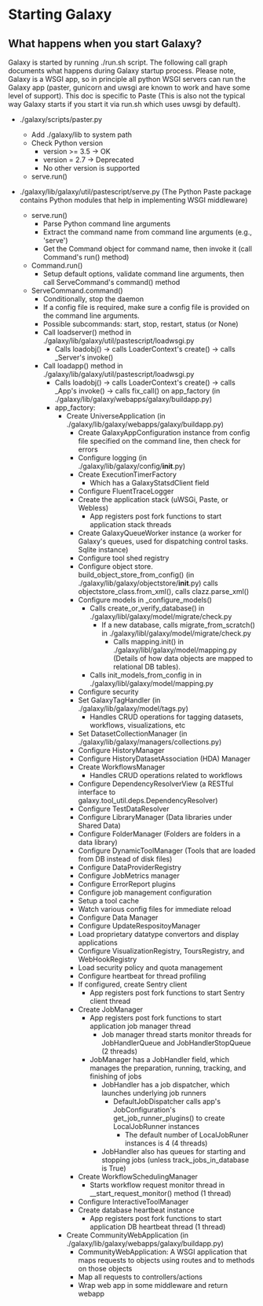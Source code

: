 # Starting Galaxy

## What happens when you start Galaxy?

Galaxy is started by running ./run.sh script. The following call graph documents what happens during Galaxy startup process.  Please note, Galaxy is a WSGI app, so in principle all python WSGI servers can run the Galaxy app (paster, gunicorn and uwsgi are known to work and have some level of support). This doc is specific to Paste (This is also not the typical way Galaxy starts if you start it via run.sh which uses uwsgi by default).

* ./galaxy/scripts/paster.py
  * Add ./galaxy/lib to system path
  * Check Python version
    * version >= 3.5 -> OK
    * version = 2.7 -> Deprecated
    * No other version is supported
  * serve.run()

* ./galaxy/lib/galaxy/util/pastescript/serve.py (The Python Paste package contains Python modules that help in implementing WSGI middleware)
  * serve.run()
    * Parse Python command line arguments
    * Extract the command name from command line arguments (e.g., 'serve')
    * Get the Command object for command name, then invoke it (call Command's run() method)
  * Command.run()
    * Setup default options, validate command line arguments, then call ServeCommand's command() method
  * ServeCommand.command()
    * Conditionally, stop the daemon 
    * If a config file is required, make sure a config file is provided on the command line arguments.
    * Possible subcommands: start, stop, restart, status (or None)
    * Call loadserver() method in ./galaxy/lib/galaxy/util/pastescript/loadwsgi.py
      * Calls loadobj()  -> calls LoaderContext's create() -> calls _Server's invoke()  
    * Call loadapp() method in ./galaxy/lib/galaxy/util/pastescript/loadwsgi.py
      * Calls loadobj()  -> calls LoaderContext's create() -> calls _App's invoke() -> calls fix_call() on app_factory (in ./galaxy/lib/galaxy/webapps/galaxy/buildapp.py)
      * app_factory:
        * Create UniverseApplication  (in ./galaxy/lib/galaxy/webapps/galaxy/buildapp.py)
          * Create GalaxyAppConfiguration instance from config file specified on the command line, then check for errors
          * Configure logging (in ./galaxy/lib/galaxy/config/__init__.py)
          * Create ExecutionTimerFactory
            * Which has a GalaxyStatsdClient field
          * Configure FluentTraceLogger
          * Create the application stack (uWSGi, Paste, or Webless)
            * App registers post fork functions to start application stack threads   
          * Create GalaxyQueueWorker instance (a worker for Galaxy's queues, used for dispatching control tasks. Sqlite instance)
          * Configure tool shed registry
          * Configure object store. build_object_store_from_config() (in ./galaxy/lib/galaxy/objectstore/__init__.py) calls objectstore_class.from_xml(), calls clazz.parse_xml()
          * Configure models in _configure_models() 
            * Calls create_or_verify_database() in ./galaxy/libl/galaxy/model/migrate/check.py
              * If a new database, calls migrate_from_scratch() in  ./galaxy/libl/galaxy/model/migrate/check.py
                * Calls mapping.init() in ./galaxy/libl/galaxy/model/mapping.py (Details of how data objects are mapped to relational DB tables).
            * Calls init_models_from_config in  in ./galaxy/libl/galaxy/model/mapping.py
          * Configure security
          * Set GalaxyTagHandler (in ./galaxy/lib/galaxy/model/tags.py)
            * Handles CRUD operations for tagging datasets, workflows, visualizations, etc
          * Set DatasetCollectionManager (in ./galaxy/lib/galaxy/managers/collections.py) 
          * Configure HistoryManager
          * Configure HistoryDatasetAssociation (HDA) Manager
          * Create WorkflowsManager
            * Handles CRUD operations related to workflows
          * Configure DependencyResolverView (a RESTful interface to galaxy.tool_util.deps.DependencyResolver)
          * Configure TestDataResolver
          * Configure LibraryManager (Data libraries under Shared Data)
          * Configure FolderManager (Folders are folders in a data library)
          * Configure DynamicToolManager (Tools that are loaded from DB instead of disk files)
          * Configure DataProviderRegistry
          * Configure JobMetrics manager
          * Configure ErrorReport plugins
          * Configure job management configuration
          * Setup a tool cache
          * Watch various config files for immediate reload
          * Configure Data Manager
          * Configure UpdateRespositoyManager
          * Load proprietary datatype convertors and display applications
          * Configure VisualizationRegistry, ToursRegistry, and WebHookRegistry
          * Load security policy and quota management
          * Configure heartbeat for thread profiling
          * If configured, create Sentry client
            * App registers post fork functions to start Sentry client thread
          * Create JobManager
            * App registers post fork functions to start application job manager thread  
              * Job manager thread starts monitor threads for JobHandlerQueue and JobHandlerStopQueue (2 threads) 
            * JobManager has a JobHandler field, which manages the preparation, running, tracking, and finishing of jobs
              * JobHandler has a job dispatcher, which launches underlying job runners
                * DefaultJobDispatcher calls app's JobConfiguration's get_job_runner_plugins() to create LocalJobRunner instances
                  * The default number of LocalJobRuner instances is 4 (4 threads)
              * JobHandler also has queues for starting and stopping jobs (unless track_jobs_in_database is True)
          * Create WorkflowSchedulingManager
            * Starts workflow request monitor thread in __start_request_monitor() method (1 thread)
          * Configure InteractiveToolManager
          * Create database heartbeat instance
            * App registers post fork functions to start application DB heartbeat thread (1 thread)  
        * Create CommunityWebApplication (in ./galaxy/lib/galaxy/webapps/galaxy/buildapp.py)
          * CommunityWebApplication: A WSGI application that maps requests to objects using routes and to methods on those objects
          * Map all requests to controllers/actions
          * Wrap web app in some middleware and return webapp
